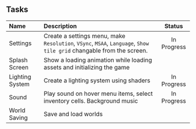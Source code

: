 ## Tasks
|      Name       |                                                        Description                                                  |   Status    |
| :---            |                                                            :---                                                     |   :---:     |
| Settings        | Create a settings menu, make `Resolution`, `VSync`, `MSAA`, `Language`, `Show tile grid` changable from the screen. | In Progress |
| Splash Screen   | Show a loading animation while loading assets and initializing the game                                             |             |
| Lighting System | Create a lighting system using shaders                                                                              | In Progress |
| Sound           | Play sound on hover menu items, select inventory cells. Background music                                            | In Progress |
| World Saving    | Save and load worlds                                                                                                |             |
